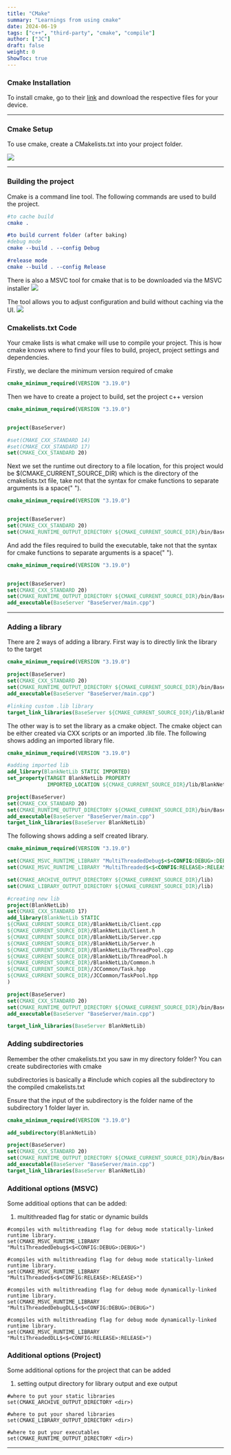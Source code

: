 ```yaml
---
title: "CMake"
summary: "Learnings from using cmake"
date: 2024-06-19
tags: ["c++", "third-party", "cmake", "compile"]
author: ["JC"]
draft: false
weight: 0
ShowToc: true
---
```



### Cmake Installation

To install cmake, go to their [link](https://cmake.org/download/) and download the respective files for your device.

---

### Cmake Setup

To use cmake, create a CMakelists.txt into your project folder.

![](../images/directory.jpg)

<!-- >Add image of directory for cmakelist.txt here</!-->

---

### Building the project

Cmake is a command line tool. The following commands are used to build the project.

```cmake
#to cache build
cmake .

#to build current folder (after baking)
#debug mode
cmake --build . --config Debug

#release mode
cmake --build . --config Release
```

There is also a MSVC tool for cmake that is to be downloaded via the MSVC installer
![](../images/msvc_cmake_install.jpg)

The tool allows you to adjust configuration and build without caching via the UI.
![](../images/msvc_cmake_config.jpg)


### Cmakelists.txt Code

Your cmake lists is what cmake will use to compile your project. This is how cmake knows where to find your files to build, project, project settings and dependencies.


Firstly, we declare the minimum version required of cmake

```cmake {linenos=true}
cmake_minimum_required(VERSION "3.19.0")
```

Then we have to create a project to build, set the project c++ version

```cmake {linenos=true}
cmake_minimum_required(VERSION "3.19.0")


project(BaseServer)

#set(CMAKE_CXX_STANDARD 14)
#set(CMAKE_CXX_STANDARD 17)
set(CMAKE_CXX_STANDARD 20)
```

Next we set the runtime out directory to a file location, for this project would be $(CMAKE_CURRENT_SOURCE_DIR) which is the directory of the cmakelists.txt file, take not that the syntax for cmake functions to separate arguments is a space(" ").

```cmake {linenos=true}
cmake_minimum_required(VERSION "3.19.0")


project(BaseServer)
set(CMAKE_CXX_STANDARD 20)
set(CMAKE_RUNTIME_OUTPUT_DIRECTORY ${CMAKE_CURRENT_SOURCE_DIR}/bin/BaseServer)
```

And add the files required to build the executable, take not that the syntax for cmake functions to separate arguments is a space(" ").
```cmake {linenos=true}
cmake_minimum_required(VERSION "3.19.0")


project(BaseServer)
set(CMAKE_CXX_STANDARD 20)
set(CMAKE_RUNTIME_OUTPUT_DIRECTORY ${CMAKE_CURRENT_SOURCE_DIR}/bin/BaseServer)
add_executable(BaseServer "BaseServer/main.cpp")
```

---

### Adding a library
There are 2 ways of adding a library. First way is to directly link the library to the target

```cmake {linenos=true}
cmake_minimum_required(VERSION "3.19.0")

project(BaseServer)
set(CMAKE_CXX_STANDARD 20)
set(CMAKE_RUNTIME_OUTPUT_DIRECTORY ${CMAKE_CURRENT_SOURCE_DIR}/bin/BaseServer)
add_executable(BaseServer "BaseServer/main.cpp")

#linking custom .lib library
target_link_libraries(BaseServer ${CMAKE_CURRENT_SOURCE_DIR}/lib/BlankNetLib.lib)
```

The other way is to set the library as a cmake object. The cmake object can be either created via CXX scripts or an imported .lib file.
The following shows adding an imported library file.

```cmake {linenos=true}
cmake_minimum_required(VERSION "3.19.0")

#adding imported lib
add_library(BlankNetLib STATIC IMPORTED)
set_property(TARGET BlankNetLib PROPERTY
             IMPORTED_LOCATION ${CMAKE_CURRENT_SOURCE_DIR}/lib/BlankNetLib.lib)

project(BaseServer)
set(CMAKE_CXX_STANDARD 20)
set(CMAKE_RUNTIME_OUTPUT_DIRECTORY ${CMAKE_CURRENT_SOURCE_DIR}/bin/BaseServer)
add_executable(BaseServer "BaseServer/main.cpp")
target_link_libraries(BaseServer BlankNetLib)
```

The following shows adding a self created library.

```cmake {linenos=true}
cmake_minimum_required(VERSION "3.19.0")

set(CMAKE_MSVC_RUNTIME_LIBRARY "MultiThreadedDebug$<$<CONFIG:DEBUG>:DEBUG>")
set(CMAKE_MSVC_RUNTIME_LIBRARY "MultiThreaded$<$<CONFIG:RELEASE>:RELEASE>")

set(CMAKE_ARCHIVE_OUTPUT_DIRECTORY ${CMAKE_CURRENT_SOURCE_DIR}/lib)
set(CMAKE_LIBRARY_OUTPUT_DIRECTORY ${CMAKE_CURRENT_SOURCE_DIR}/lib)

#creating new lib
project(BlankNetLib)
set(CMAKE_CXX_STANDARD 17)
add_library(BlankNetLib STATIC 
${CMAKE_CURRENT_SOURCE_DIR}/BlankNetLib/Client.cpp
${CMAKE_CURRENT_SOURCE_DIR}/BlankNetLib/Client.h
${CMAKE_CURRENT_SOURCE_DIR}/BlankNetLib/Server.cpp
${CMAKE_CURRENT_SOURCE_DIR}/BlankNetLib/Server.h
${CMAKE_CURRENT_SOURCE_DIR}/BlankNetLib/ThreadPool.cpp
${CMAKE_CURRENT_SOURCE_DIR}/BlankNetLib/ThreadPool.h
${CMAKE_CURRENT_SOURCE_DIR}/BlankNetLib/Common.h
${CMAKE_CURRENT_SOURCE_DIR}/JCCommon/Task.hpp
${CMAKE_CURRENT_SOURCE_DIR}/JCCommon/TaskPool.hpp
)

project(BaseServer)
set(CMAKE_CXX_STANDARD 20)
set(CMAKE_RUNTIME_OUTPUT_DIRECTORY ${CMAKE_CURRENT_SOURCE_DIR}/bin/BaseServer)
add_executable(BaseServer "BaseServer/main.cpp")

target_link_libraries(BaseServer BlankNetLib)
```

### Adding subdirectories

Remember the other cmakelists.txt you saw in my directory folder?
You can create subdirectories with cmake

subdirectories is basically a #include which copies all the subdirectory to the compiled cmakelists.txt

Ensure that the input of the subdirectory is the folder name of the subdirectory 1 folder layer in.

```cmake {linenos=true}
cmake_minimum_required(VERSION "3.19.0")

add_subdirectory(BlankNetLib)

project(BaseServer)
set(CMAKE_CXX_STANDARD 20)
set(CMAKE_RUNTIME_OUTPUT_DIRECTORY ${CMAKE_CURRENT_SOURCE_DIR}/bin/BaseServer)
add_executable(BaseServer "BaseServer/main.cpp")
target_link_libraries(BaseServer BlankNetLib)
```


### Additional options (MSVC)

Some additioal options that can be added:


1. multithreaded flag for static or dynamic builds
``` cmake{linenos=true}
#compiles with multithreading flag for debug mode statically-linked runtime library.
set(CMAKE_MSVC_RUNTIME_LIBRARY "MultiThreadedDebug$<$<CONFIG:DEBUG>:DEBUG>")

#compiles with multithreading flag for debug mode statically-linked runtime library.
set(CMAKE_MSVC_RUNTIME_LIBRARY "MultiThreaded$<$<CONFIG:RELEASE>:RELEASE>")

#compiles with multithreading flag for debug mode dynamically-linked runtime library.
set(CMAKE_MSVC_RUNTIME_LIBRARY "MultiThreadedDebugDLL$<$<CONFIG:DEBUG>:DEBUG>")

#compiles with multithreading flag for debug mode dynamically-linked runtime library.
set(CMAKE_MSVC_RUNTIME_LIBRARY "MultiThreadedDLL$<$<CONFIG:RELEASE>:RELEASE>")
```


### Additional options (Project)

Some additional options for the project that can be added


1. setting output directory for library output and exe output
``` cmake{linenos=true}
#where to put your static libraries
set(CMAKE_ARCHIVE_OUTPUT_DIRECTORY <dir>)

#where to put your shared libraries
set(CMAKE_LIBRARY_OUTPUT_DIRECTORY <dir>)

#where to put your executables
set(CMAKE_RUNTIME_OUTPUT_DIRECTORY <dir>)
```


---






